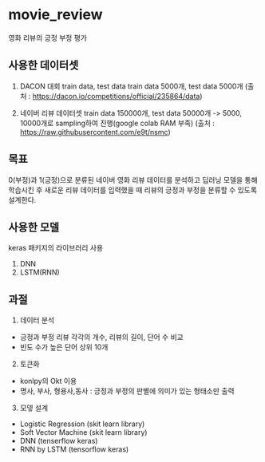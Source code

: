 # movie_review
영화 리뷰의 긍정 부정 평가

## 사용한 데이터셋
1. DACON 대회 train data, test data
train data 5000개, test data 5000개
(출처 : https://dacon.io/competitions/official/235864/data)

2. 네이버 리뷰 데이터셋
train data 150000개, test data 50000개 -> 5000, 10000개로 sampling하여 진행(google colab RAM 부족)
(출처 : https://raw.githubusercontent.com/e9t/nsmc)

## 목표
0(부정)과 1(긍정)으로 분류된 네이버 영화 리뷰 데이터를 분석하고 딥러닝 모델을 통해 학습시킨 후
새로운 리뷰 데이터를 입력했을 때 리뷰의 긍정과 부정을 분류할 수 있도록 설계한다.

## 사용한 모델
keras 패키지의 라이브러리 사용
1. DNN
2. LSTM(RNN)

## 과절
1. 데이터 분석
  - 긍정과 부정 리뷰 각각의 개수, 리뷰의 길이, 단어 수 비교
  - 빈도 수가 높은 단어 상위 10개

2. 토큰화
  - konlpy의 Okt 이용
  - 명사, 부사, 형용사,동사 : 긍정과 부정의 판별에 의미가 있는 형태소만 출력

3. 모뎋 설계
  - Logistic Regression (skit learn library)
  - Soft Vector Machine (skit learn library)
  - DNN (tenserflow keras)
  - RNN by LSTM (tensorflow keras)
